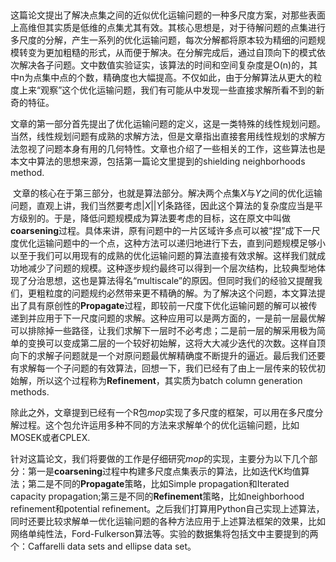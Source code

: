 ​

​	这篇论文提出了解决点集之间的近似优化运输问题的一种多尺度方案，对那些表面上高维但其实质是低维的点集尤其有效。其核心思想是，对于待解问题的点集进行多尺度的分解，产生一系列的优化运输问题，每次分解都将原本较为精细的问题规模转变为更加粗糙的形式，从而便于解决。在分解完成后，通过自顶向下的模式依次解决各子问题。文中数值实验证实，该算法的时间和空间复杂度是O(n)的，其中n为点集中点的个数，精确度也大幅提高。不仅如此，由于分解算法从更大的粒度上来“观察”这个优化运输问题，我们有可能从中发现一些直接求解所看不到的新奇的特征。

​	文章的第一部分首先提出了优化运输问题的定义，这是一类特殊的线性规划问题。当然，线性规划问题有成熟的求解方法，但是文章指出直接套用线性规划的求解方法忽视了问题本身有用的几何特性。文章也介绍了一些相关的工作，这些算法也是本文中算法的思想来源，包括第一篇论文里提到的shielding neighborhoods method.

​	文章的核心在于第三部分，也就是算法部分。解决两个点集$X$与$Y$之间的优化运输问题，直观上讲，我们当然要考虑$|X||Y|$条路径，因此这个算法的复杂度应当是平方级别的。于是，降低问题规模成为算法要考虑的目标，这在原文中叫做**coarsening**过程。具体来讲，原有问题中的一片区域许多点可以被“捏”成下一尺度优化运输问题中的一个点，这种方法可以递归地进行下去，直到问题规模足够小以至于我们可以用现有的成熟的优化运输问题的算法直接有效求解。这样我们就成功地减少了问题的规模。这种逐步规约最终可以得到一个层次结构，比较典型地体现了分治思想，这也是算法得名“multiscale”的原因。但同时我们的经验又提醒我们，更粗粒度的问题规约必然带来更不精确的解。为了解决这个问题，本文算法提出了具有原创性的**Propagate**过程，即较前一尺度下优化运输问题的解可以被传递到并应用于下一尺度问题的求解。这种应用可以是两方面的，一是前一层最优解可以排除掉一些路径，让我们求解下一层时不必考虑；二是前一层的解采用极为简单的变换可以变成第二层的一个较好初始解，这将大大减少迭代的次数。这样自顶向下的求解子问题就是一个对原问题最优解精确度不断提升的逼近。最后我们还要有求解每一个子问题的有效算法，回想一下，我们已经有了由上一层传来的较优初始解，所以这个过程称为**Refinement**，其实质为batch column generation methods.

​	除此之外，文章提到已经有一个R包*mop*实现了多尺度的框架，可以用在多尺度分解过程。这个包允许运用多种不同的方法来求解单个的优化运输问题，比如MOSEK或者CPLEX.

​	针对这篇论文，我们将要做的工作是仔细研究*mop*的实现，主要分为以下几个部分：第一是**coarsening**过程中构建多尺度点集表示的算法，比如迭代K均值算法；第二是不同的**Propagate**策略，比如Simple propagation和Iterated capacity propagation;第三是不同的**Refinement**策略，比如neighborhood refinement和potential refinement。之后我们打算用Python自己实现上述算法，同时还要比较求解单一优化运输问题的各种方法应用于上述算法框架的效果，比如网络单纯性法，Ford-Fulkerson算法等。实验的数据集将包括文中主要提到的两个：Caffarelli data sets and ellipse data set。





